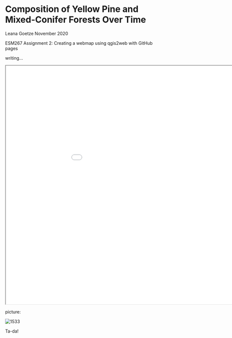# Composition of Yellow Pine and Mixed-Conifer Forests Over Time

Leana Goetze
November 2020

ESM267 Assignment 2: Creating a webmap using qgis2web with GitHub pages

writing...

<iframe src="assignment_2_mod/index.html" height=768 width=1024></iframe>

picture: 

![1533](/Users/leanagoetze/Desktop/GP/VTM_Photos/Los_Padres_NF/1533.jpeg)

Ta-da!

